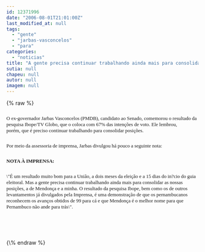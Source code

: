 ```yaml
---
id: 12371996
date: "2006-08-01T21:01:00Z"
last_modified_at: null
tags:
  - "gente"
  - "jarbas-vasconcelos"
  - "para"
categories:
  - "noticias"
title: "A gente precisa continuar trabalhando ainda mais para consolidar as nossas posi\u00e7\u00f5es, lembra Jarbas"
sutia: null
chapeu: null
autor: null
imagem: null
---
```

{\% raw %}
<p><FONT size=5></p>
<p><P><FONT face=Verdana size=2>O ex-governador Jarbas Vasconcelos (PMDB), candidato ao&nbsp;Senado,&nbsp;comemorou o resultado da pesquisa&nbsp;Ibope/TV Globo, que o coloca com 67% das intenções de voto. Ele lembrou, porém,&nbsp;</FONT><FONT face=Verdana size=2>que é preciso continuar trabalhando para consolidar posições.</FONT></P></p>
<p><P><FONT face=Verdana size=2>Por meio da assessoria de imprensa,&nbsp;Jarbas divulgou&nbsp;há pouco&nbsp;a seguinte nota: </FONT></P></p>
<p><P><FONT face=Verdana size=2><STRONG>NOTA À IMPRENSA:</STRONG></FONT></P></p>
<p><P><FONT face=Verdana size=2>\"É um resultado muito bom para a União, a dois meses da eleição e a 15 dias do in?cio do guia eleitoral. Mas a gente precisa continuar trabalhando ainda mais para consolidar as nossas posições, a de Mendonça e a minha. O resultado da pesquisa Ibope, bem como os de outros levantamentos já divulgados pela Imprensa, é uma demonstração de que os pernambucanos reconhecem os avanços obtidos de 99 para cá e que Mendonça é o melhor nome para que Pernambuco não ande para trás\". </FONT></P></p>
<p><P><FONT face=Verdana size=2></FONT>&nbsp;</P></FONT> </p>
{\% endraw %}